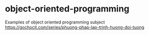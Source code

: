 # object-oriented-programming
Examples of object oriented programming subject
https://gochocit.com/series/phuong-phap-lap-trinh-huong-doi-tuong
